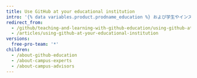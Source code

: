 ```yaml
---
title: Use GitHub at your educational institution
intro: '{% data variables.product.prodname_education %} および学生やインストラクターのための弊社のさまざまなトレーニングプログラムを使って、学生、インストラクターや IT スタッフのために施設で {% data variables.product.prodname_dotcom %} を使うことのメリットを最大化してください。'
redirect_from:
  - /github/teaching-and-learning-with-github-education/using-github-at-your-educational-institution
  - /articles/using-github-at-your-educational-institution
versions:
  free-pro-team: '*'
children:
  - /about-github-education
  - /about-campus-experts
  - /about-campus-advisors
---
```


